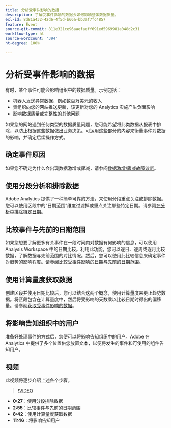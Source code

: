 ```yaml
---
title: 分析受事件影响的数据
description: 了解受事件影响的数据会如何影响整体数据质量。
exl-id: 8d81a432-42d6-4f5d-b66a-bb3af7fc4857
feature: Event
source-git-commit: 811e321ce96aaefaeff691ed5969981a048d2c31
workflow-type: ht
source-wordcount: '394'
ht-degree: 100%

---
```


# 分析受事件影响的数据

有时，某个事件可能会影响组织中的数据质量。示例包括：

* 机器人发送异常数据，例如数百万美元的收入
* 贵组织向您的网站推送更新，该更新对您的 Analytics 实施产生负面影响
* 影响数据质量或完整性的其他问题

如果您的网站遇到任何类型的数据质量问题，您可能希望将此类数据从报表中排除，以防止根据这些数据做出业务决策。可运用这些部分的内容来衡量事件对数据的影响，并确定后续操作方式。

## 确定事件原因

如果您不确定为什么会出现数据激增或骤减，请参阅[数据激增/骤减故障诊断](spikes-drops.md)。

## 使用分段分析和排除数据

Adobe Analytics 提供了一种简单可靠的方法，来使用分段重点关注或排除数据。您可以使用区段中的“日期范围”维度过滤掉或重点关注那些特定日期。请参阅[在分析中排除特定日期](segments.md)。

## 比较事件与先前的日期范围

如果您想要了解更多有关事件在一段时间内对数据有何影响的信息，可以使用 Analysis Workspace 中的日期比较。利用此功能，您可以逐日、逐周或逐月比较数据，了解数据与先前范围的对比情况。然后，您可以使用此比较信息来确定事件对趋势的影响程度。请参阅[比较受事件影响的日期与先前的日期范围](compare-dates.md)。

## 使用计算量度获取数据

创建区段并使用日期比较后，您可以结合这两个概念，使用计算量度来更正趋势数据。将区段包含在计算量度中，然后将受影响的天数乘以比较日期时得出的偏移量。请参阅[获取受事件影响的数据](calcmetrics.md)。

## 将影响告知组织中的用户

准备好处理事件的方式后，您便可以[将影响告知组织中的用户](communicate.md)。Adobe 在 Analytics 中提供了多个位置供您放置文本，以便将发生的事件和可使用的组件告知用户。

## 视频

此视频将逐步介绍上述各个步骤。

>[!VIDEO](https://video.tv.adobe.com/v/33316?quality=12)

* **0:27**：使用分段排除数据
* **2:55**：比较事件与先前的日期范围
* **8:42**：使用计算量度获取数据
* **11:46**：将影响告知用户
